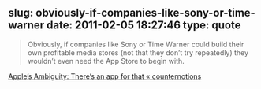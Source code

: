 slug: obviously-if-companies-like-sony-or-time-warner
date: 2011-02-05 18:27:46
type: quote
---

> Obviously, if companies like Sony or Time Warner could build their own profitable media stores (not that they don’t try repeatedly) they wouldn’t even need the App Store to begin with.

[Apple’s Ambiguity: There’s an app for that « counternotions](http://counternotions.com/2011/02/02/ereader/)
